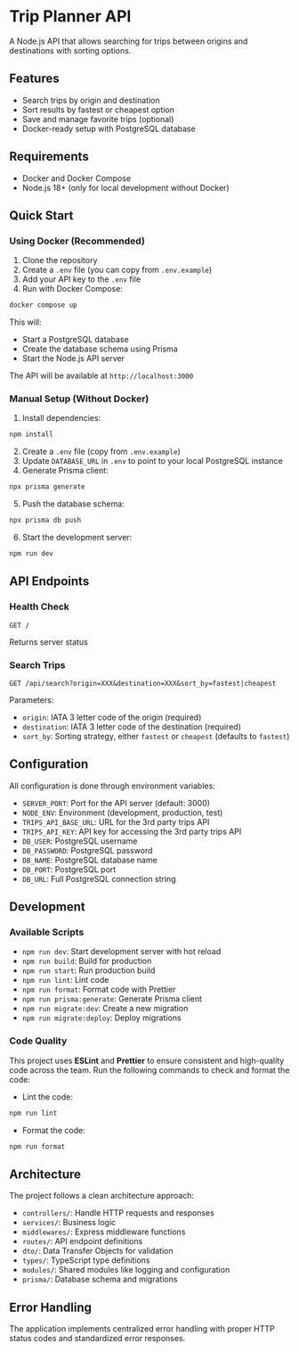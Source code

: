 # Trip Planner API

A Node.js API that allows searching for trips between origins and destinations with sorting options.

## Features

- Search trips by origin and destination
- Sort results by fastest or cheapest option
- Save and manage favorite trips (optional)
- Docker-ready setup with PostgreSQL database

## Requirements

- Docker and Docker Compose
- Node.js 18+ (only for local development without Docker)

## Quick Start

### Using Docker (Recommended)

1. Clone the repository
2. Create a `.env` file (you can copy from `.env.example`)
3. Add your API key to the `.env` file
4. Run with Docker Compose:

```bash
docker compose up
```

This will:

- Start a PostgreSQL database
- Create the database schema using Prisma
- Start the Node.js API server

The API will be available at `http://localhost:3000`

### Manual Setup (Without Docker)

1. Install dependencies:

```bash
npm install
```

2. Create a `.env` file (copy from `.env.example`)
3. Update `DATABASE_URL` in `.env` to point to your local PostgreSQL instance
4. Generate Prisma client:

```bash
npx prisma generate
```

5. Push the database schema:

```bash
npx prisma db push
```

6. Start the development server:

```bash
npm run dev
```

## API Endpoints

### Health Check

```
GET /
```

Returns server status

### Search Trips

```
GET /api/search?origin=XXX&destination=XXX&sort_by=fastest|cheapest
```

Parameters:

- `origin`: IATA 3 letter code of the origin (required)
- `destination`: IATA 3 letter code of the destination (required)
- `sort_by`: Sorting strategy, either `fastest` or `cheapest` (defaults to `fastest`)

## Configuration

All configuration is done through environment variables:

- `SERVER_PORT`: Port for the API server (default: 3000)
- `NODE_ENV`: Environment (development, production, test)
- `TRIPS_API_BASE_URL`: URL for the 3rd party trips API
- `TRIPS_API_KEY`: API key for accessing the 3rd party trips API
- `DB_USER`: PostgreSQL username
- `DB_PASSWORD`: PostgreSQL password
- `DB_NAME`: PostgreSQL database name
- `DB_PORT`: PostgreSQL port
- `DB_URL`: Full PostgreSQL connection string

## Development

### Available Scripts

- `npm run dev`: Start development server with hot reload
- `npm run build`: Build for production
- `npm run start`: Run production build
- `npm run lint`: Lint code
- `npm run format`: Format code with Prettier
- `npm run prisma:generate`: Generate Prisma client
- `npm run migrate:dev`: Create a new migration
- `npm run migrate:deploy`: Deploy migrations

### Code Quality

This project uses **ESLint** and **Prettier** to ensure consistent and high-quality code across the team. Run the following commands to check and format the code:

- Lint the code:

```bash
npm run lint
```

- Format the code:

```bash
npm run format
```

## Architecture

The project follows a clean architecture approach:

- `controllers/`: Handle HTTP requests and responses
- `services/`: Business logic
- `middlewares/`: Express middleware functions
- `routes/`: API endpoint definitions
- `dto/`: Data Transfer Objects for validation
- `types/`: TypeScript type definitions
- `modules/`: Shared modules like logging and configuration
- `prisma/`: Database schema and migrations

## Error Handling

The application implements centralized error handling with proper HTTP status codes and standardized error responses.
